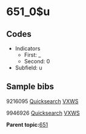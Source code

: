 # 651\_0$u

## Codes

-   Indicators
    -   First: \_
    -   Second: 0
-   Subfield: u

## Sample bibs

9216095 [Quicksearch](https://search.library.yale.edu/catalog/9216095) [VXWS](http://prodorbis.library.yale.edu:7014/vxws/GetHoldingsService?bibId=9216095)

9946926 [Quicksearch](https://search.library.yale.edu/catalog/9946926) [VXWS](http://prodorbis.library.yale.edu:7014/vxws/GetHoldingsService?bibId=9946926)

**Parent topic:**[651](../../tags/651/651.md)

